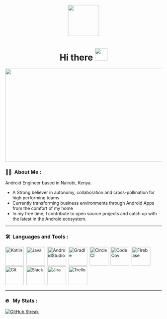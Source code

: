 <p align="center"><img src="https://media.giphy.com/media/M9gbBd9nbDrOTu1Mqx/giphy.gif" width="100"/></p>

<h1 align="center">Hi there <img src="https://media.giphy.com/media/hvRJCLFzcasrR4ia7z/giphy.gif" width="40"></h1>

<p align="center"><img src="https://media.giphy.com/media/dWesBcTLavkZuG35MI/giphy.gif" width="600" height="300"  /></p>

### :woman_technologist: &nbsp;About Me :

Android Engineer based in Nairobi, Kenya.

- A Strong believer in autonomy, collaboration and cross-pollination for high performing teams
- Currently transforming business environments through Android Apps from the comfort of my home
- In my free time, I contribute to open source projects and catch up with the latest in the Android ecosystem.

---

### 🛠 &nbsp;Languages and Tools : 

<p>
<img src="https://cdn.jsdelivr.net/gh/devicons/devicon/icons/kotlin/kotlin-original.svg" title="Kotlin" alt="Kotlin" width="60" height="60"/>&nbsp;
<img src="https://cdn.jsdelivr.net/gh/devicons/devicon/icons/java/java-original.svg" title="Java" alt="Java" width="60" height="60"/>&nbsp;
<img src="https://cdn.jsdelivr.net/gh/devicons/devicon/icons/androidstudio/androidstudio-original.svg" title="AndroidStudio" alt="AndroidStudio" width="60" height="60"/>&nbsp;
<img src="https://cdn.jsdelivr.net/gh/devicons/devicon/icons/gradle/gradle-plain.svg" title="Gradle" alt="Gradle" width="60" height="60"/>&nbsp;
<img src="https://cdn.jsdelivr.net/gh/devicons/devicon/icons/circleci/circleci-plain.svg" title="CircleCI" alt="CircleCI" width="60" height="60"/>&nbsp;
<img src="https://cdn.jsdelivr.net/gh/devicons/devicon/icons/codecov/codecov-plain.svg" title="CodeCov" alt="CodeCov" width="60" height="60"/>&nbsp;
<img src="https://cdn.jsdelivr.net/gh/devicons/devicon/icons/firebase/firebase-plain.svg" title="Firebase" alt="Firebase" width="60" height="60"/>&nbsp;
<img src="https://cdn.jsdelivr.net/gh/devicons/devicon/icons/git/git-original.svg" title="Git" alt="Git" width="60" height="60"/>&nbsp;
<img src="https://cdn.jsdelivr.net/gh/devicons/devicon/icons/slack/slack-original.svg" title="Slack" alt="Slack" width="60" height="60"/>&nbsp;
<img src="https://cdn.jsdelivr.net/gh/devicons/devicon/icons/jira/jira-original.svg" title="Jira" alt="Jira" width="60" height="60"/>&nbsp;
<img src="https://cdn.jsdelivr.net/gh/devicons/devicon/icons/trello/trello-plain.svg" title="Trello" alt="Trello" width="60" height="60"/>&nbsp;
</p>

---

### 🔥 &nbsp; My Stats :
[![GitHub Streak](http://github-readme-streak-stats.herokuapp.com?user=andronicus-kim&theme=dark&background=000000)](https://git.io/streak-stats)
